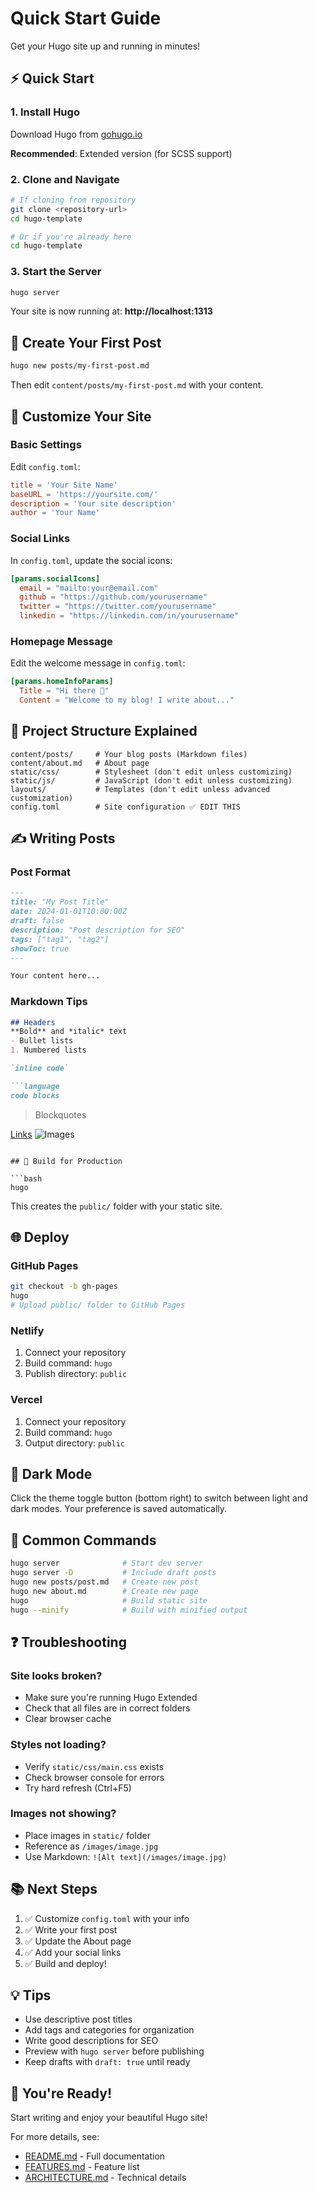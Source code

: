 # Quick Start Guide

Get your Hugo site up and running in minutes!

## ⚡ Quick Start

### 1. Install Hugo

Download Hugo from [gohugo.io](https://gohugo.io/getting-started/installing/)

**Recommended**: Extended version (for SCSS support)

### 2. Clone and Navigate

```bash
# If cloning from repository
git clone <repository-url>
cd hugo-template

# Or if you're already here
cd hugo-template
```

### 3. Start the Server

```bash
hugo server
```

Your site is now running at: **http://localhost:1313**

## 📝 Create Your First Post

```bash
hugo new posts/my-first-post.md
```

Then edit `content/posts/my-first-post.md` with your content.

## 🎨 Customize Your Site

### Basic Settings

Edit `config.toml`:

```toml
title = 'Your Site Name'
baseURL = 'https://yoursite.com/'
description = 'Your site description'
author = 'Your Name'
```

### Social Links

In `config.toml`, update the social icons:

```toml
[params.socialIcons]
  email = "mailto:your@email.com"
  github = "https://github.com/yourusername"
  twitter = "https://twitter.com/yourusername"
  linkedin = "https://linkedin.com/in/yourusername"
```

### Homepage Message

Edit the welcome message in `config.toml`:

```toml
[params.homeInfoParams]
  Title = "Hi there 👋"
  Content = "Welcome to my blog! I write about..."
```

## 📁 Project Structure Explained

```
content/posts/     # Your blog posts (Markdown files)
content/about.md   # About page
static/css/        # Stylesheet (don't edit unless customizing)
static/js/         # JavaScript (don't edit unless customizing)
layouts/           # Templates (don't edit unless advanced customization)
config.toml        # Site configuration ✅ EDIT THIS
```

## ✍️ Writing Posts

### Post Format

```markdown
---
title: "My Post Title"
date: 2024-01-01T10:00:00Z
draft: false
description: "Post description for SEO"
tags: ["tag1", "tag2"]
showToc: true
---

Your content here...
```

### Markdown Tips

```markdown
## Headers
**Bold** and *italic* text
- Bullet lists
1. Numbered lists

`inline code`

```language
code blocks
```

> Blockquotes

[Links](URL)
![Images](image.jpg)
```

## 🚀 Build for Production

```bash
hugo
```

This creates the `public/` folder with your static site.

## 🌐 Deploy

### GitHub Pages
```bash
git checkout -b gh-pages
hugo
# Upload public/ folder to GitHub Pages
```

### Netlify
1. Connect your repository
2. Build command: `hugo`
3. Publish directory: `public`

### Vercel
1. Connect your repository
2. Build command: `hugo`
3. Output directory: `public`

## 🎨 Dark Mode

Click the theme toggle button (bottom right) to switch between light and dark modes. Your preference is saved automatically.

## 🔧 Common Commands

```bash
hugo server              # Start dev server
hugo server -D           # Include draft posts
hugo new posts/post.md   # Create new post
hugo new about.md        # Create new page
hugo                     # Build static site
hugo --minify            # Build with minified output
```

## ❓ Troubleshooting

### Site looks broken?
- Make sure you're running Hugo Extended
- Check that all files are in correct folders
- Clear browser cache

### Styles not loading?
- Verify `static/css/main.css` exists
- Check browser console for errors
- Try hard refresh (Ctrl+F5)

### Images not showing?
- Place images in `static/` folder
- Reference as `/images/image.jpg`
- Use Markdown: `![Alt text](/images/image.jpg)`

## 📚 Next Steps

1. ✅ Customize `config.toml` with your info
2. ✅ Write your first post
3. ✅ Update the About page
4. ✅ Add your social links
5. ✅ Build and deploy!

## 💡 Tips

- Use descriptive post titles
- Add tags and categories for organization
- Write good descriptions for SEO
- Preview with `hugo server` before publishing
- Keep drafts with `draft: true` until ready

## 🎉 You're Ready!

Start writing and enjoy your beautiful Hugo site!

For more details, see:
- [README.md](README.md) - Full documentation
- [FEATURES.md](FEATURES.md) - Feature list
- [ARCHITECTURE.md](ARCHITECTURE.md) - Technical details

